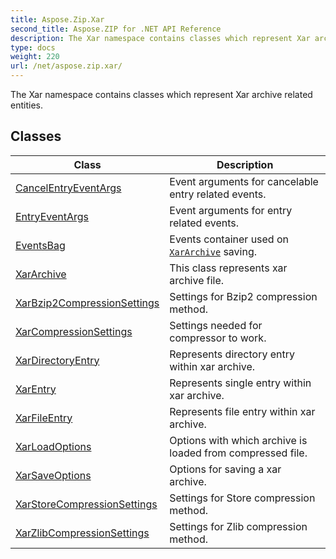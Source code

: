 ```yaml
---
title: Aspose.Zip.Xar
second_title: Aspose.ZIP for .NET API Reference
description: The Xar namespace contains classes which represent Xar archive related entities
type: docs
weight: 220
url: /net/aspose.zip.xar/
---
```

The Xar namespace contains classes which represent Xar archive related entities.

## Classes

| Class | Description |
| --- | --- |
| [CancelEntryEventArgs](./cancelentryeventargs/) | Event arguments for cancelable entry related events. |
| [EntryEventArgs](./entryeventargs/) | Event arguments for entry related events. |
| [EventsBag](./eventsbag/) | Events container used on [`XarArchive`](../aspose.zip.xar/xararchive/) saving. |
| [XarArchive](./xararchive/) | This class represents xar archive file. |
| [XarBzip2CompressionSettings](./xarbzip2compressionsettings/) | Settings for Bzip2 compression method. |
| [XarCompressionSettings](./xarcompressionsettings/) | Settings needed for compressor to work. |
| [XarDirectoryEntry](./xardirectoryentry/) | Represents directory entry within xar archive. |
| [XarEntry](./xarentry/) | Represents single entry within xar archive. |
| [XarFileEntry](./xarfileentry/) | Represents file entry within xar archive. |
| [XarLoadOptions](./xarloadoptions/) | Options with which archive is loaded from compressed file. |
| [XarSaveOptions](./xarsaveoptions/) | Options for saving a xar archive. |
| [XarStoreCompressionSettings](./xarstorecompressionsettings/) | Settings for Store compression method. |
| [XarZlibCompressionSettings](./xarzlibcompressionsettings/) | Settings for Zlib compression method. |


